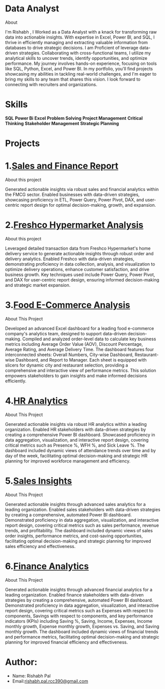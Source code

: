 # Data Analyst 

About

I'm Rishabh , I Worked as a Data Analyst with a knack for transforming raw data into actionable insights. With expertise in Excel, Power BI, and SQL, I thrive in efficiently managing and extracting valuable information from databases to drive strategic decisions. I am Proficient of leverage data-driven strategies. Collaborating with cross-functional teams, I utilize my analytical skills to uncover trends, identify opportunities, and optimize performance. My journey involves hands-on experience, focusing on tools like SQL, Python, Excel, and Power BI. In my portfolio, you'll find projects showcasing my abilities in tackling real-world challenges, and I'm eager to bring my skills to any team that shares this vision. I look forward to connecting with recruiters and organizations.

# Skills

**SQL**  **Power Bi**  **Excel** 
**Problem Solving**  **Project Management** 
**Critical Thinking**  **Stakeholder Management**  **Strategic Planning** 

# Projects

# 1.[Sales and Finance Report](https://github.com/iamrishabh01/Sales_And_Finance_Report)

About this project

Generated actionable insights via robust sales and financial analytics within the FMCG sector. Enabled businesses with data-driven strategies, showcasing proficiency in ETL, Power Query, Power Pivot, DAX, and user-centric report design for optimal decision-making, growth, and expansion.


# 2.[Freshco Hypermarket Analysis](https://github.com/iamrishabh01/-Freshco_Hypermarket_Analysis)

About this project

Leveraged detailed transaction data from Freshco Hypermarket's home delivery service to generate actionable insights through robust order and delivery analytics. Enabled Freshco with data-driven strategies, demonstrating proficiency in data collection, analysis, and visualization to optimize delivery operations, enhance customer satisfaction, and drive business growth. Key techniques used include Power Query, Power Pivot, and DAX for user-centric report design, ensuring informed decision-making and strategic market expansion.

# 3.[Food E-Commerce Analysis](https://github.com/iamrishabh01/food-e-commerce-/tree/main)

About This Project

Developed an advanced Excel dashboard for a leading food e-commerce company's analytics team, designed to support data-driven decision-making. Compiled and analyzed order-level data to calculate key business metrics including Average Order Value (AOV), Discount Percentage, Average Rating, and Average Delivery Time. The dashboard features four interconnected sheets: Overall Numbers, City-wise Dashboard, Restaurant-wise Dashboard, and Report to Manager. Each sheet is equipped with slicers for dynamic city and restaurant selection, providing a comprehensive and interactive view of performance metrics. This solution empowers stakeholders to gain insights and make informed decisions efficiently.

# 4.[HR Analytics](https://github.com/iamrishabh01/HR-Analytics)

About This Project

Generated actionable insights via robust HR analytics within a leading organization. Enabled HR stakeholders with data-driven strategies by creating a comprehensive Power BI dashboard. Showcased proficiency in data aggregation, visualization, and interactive report design, covering critical metrics such as Presence %, WFH %, and Sick Leave %. The dashboard included dynamic views of attendance trends over time and by day of the week, facilitating optimal decision-making and strategic HR planning for improved workforce management and efficiency.


# 5.[Sales Insights](https://github.com/iamrishabh01/HR-Analytics/tree/main)

About This Project

Generated actionable insights through advanced sales analytics for a leading organization. Enabled sales stakeholders with data-driven strategies by creating a comprehensive, automated Power BI dashboard. Demonstrated proficiency in data aggregation, visualization, and interactive report design, covering critical metrics such as sales performance, revenue trends, and profitability. The dashboard included dynamic views of sales order insights, performance metrics, and cost-saving opportunities, facilitating optimal decision-making and strategic planning for improved sales efficiency and effectiveness.


# 6.[Finance Analytics](https://github.com/iamrishabh01/Finance-Analytics)
About This Project

Generated actionable insights through advanced financial analytics for a leading organization. Enabled finance stakeholders with data-driven strategies by creating a comprehensive, automated Power BI dashboard. Demonstrated proficiency in data aggregation, visualization, and interactive report design, covering critical metrics such as Expenses with respect to components, Savings with respect to components, and key performance indicators (KPIs) including Saving %, Saving, Income, Expenses, Income monthly growth, Expense monthly growth, Expenses vs. Saving, and Saving monthly growth. The dashboard included dynamic views of financial trends and performance metrics, facilitating optimal decision-making and strategic planning for improved financial efficiency and effectiveness.

# Author:
  + Name: Rishabh Pal
  + Email:rishabh.pal.rcc390@gmail.com
